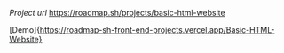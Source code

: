 
*Project url*
https://roadmap.sh/projects/basic-html-website

[Demo]{https://roadmap-sh-front-end-projects.vercel.app/Basic-HTML-Website}
